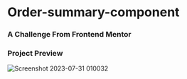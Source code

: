 # Order-summary-component
### A Challenge From Frontend Mentor
### Project Preview
![Screenshot 2023-07-31 010032](https://github.com/arinmandal/Order-summary-component/assets/54814983/f6ed0e40-f18e-463b-bddc-c9324751d728)
